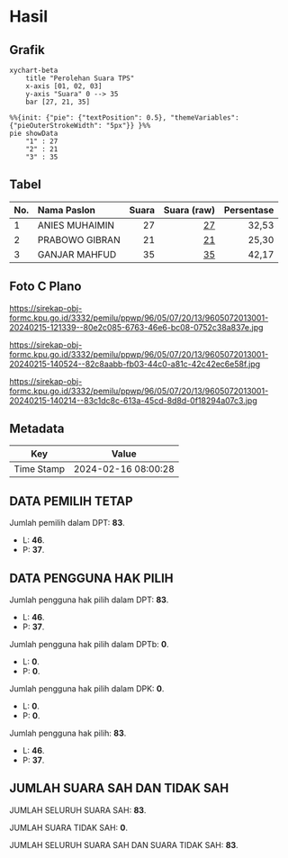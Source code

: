 # Hasil

## Grafik

```mermaid
xychart-beta
    title "Perolehan Suara TPS"
    x-axis [01, 02, 03]
    y-axis "Suara" 0 --> 35
    bar [27, 21, 35]
```

```mermaid
%%{init: {"pie": {"textPosition": 0.5}, "themeVariables": {"pieOuterStrokeWidth": "5px"}} }%%
pie showData
    "1" : 27
    "2" : 21
    "3" : 35
```

## Tabel

| No. | Nama Paslon    | Suara | Suara (raw) | Persentase |
|:--- |:-------------- | -----:| -----------:| ----------:|
| 1   | ANIES MUHAIMIN | 27    | [27][p-1]   | 32,53      |
| 2   | PRABOWO GIBRAN | 21    | [21][p-2]   | 25,30      |
| 3   | GANJAR MAHFUD  | 35    | [35][p-3]   | 42,17      |


[p-1]: https://github.com/gigit-pemilu/pemilu-2024-96-papua-barat-daya/blob/main/pilpres/hitung-suara/sub/96-papua-barat-daya/sub/05-maybrat/sub/07-aitinyo-utara/sub/2013-framafir/sub/001-tps/sub/paslon-1.txt
[p-2]: https://github.com/gigit-pemilu/pemilu-2024-96-papua-barat-daya/blob/main/pilpres/hitung-suara/sub/96-papua-barat-daya/sub/05-maybrat/sub/07-aitinyo-utara/sub/2013-framafir/sub/001-tps/sub/paslon-2.txt
[p-3]: https://github.com/gigit-pemilu/pemilu-2024-96-papua-barat-daya/blob/main/pilpres/hitung-suara/sub/96-papua-barat-daya/sub/05-maybrat/sub/07-aitinyo-utara/sub/2013-framafir/sub/001-tps/sub/paslon-3.txt

## Foto C Plano

https://sirekap-obj-formc.kpu.go.id/3332/pemilu/ppwp/96/05/07/20/13/9605072013001-20240215-121339--80e2c085-6763-46e6-bc08-0752c38a837e.jpg

https://sirekap-obj-formc.kpu.go.id/3332/pemilu/ppwp/96/05/07/20/13/9605072013001-20240215-140524--82c8aabb-fb03-44c0-a81c-42c42ec6e58f.jpg

https://sirekap-obj-formc.kpu.go.id/3332/pemilu/ppwp/96/05/07/20/13/9605072013001-20240215-140214--83c1dc8c-613a-45cd-8d8d-0f18294a07c3.jpg


## Metadata

| Key        | Value               |
| ---------- | ------------------- |
| Time Stamp | 2024-02-16 08:00:28 |


## DATA PEMILIH TETAP

Jumlah pemilih dalam DPT: **83**.
 * L: **46**.
 * P: **37**.

## DATA PENGGUNA HAK PILIH

Jumlah pengguna hak pilih dalam DPT: **83**.
 * L: **46**.
 * P: **37**.

Jumlah pengguna hak pilih dalam DPTb: **0**.
 * L: **0**.
 * P: **0**.

Jumlah pengguna hak pilih dalam DPK: **0**.
 * L: **0**.
 * P: **0**.

Jumlah pengguna hak pilih: **83**.
 * L: **46**.
 * P: **37**.

## JUMLAH SUARA SAH DAN TIDAK SAH

JUMLAH SELURUH SUARA SAH: **83**.

JUMLAH SUARA TIDAK SAH: **0**.

JUMLAH SELURUH SUARA SAH DAN SUARA TIDAK SAH: **83**.


